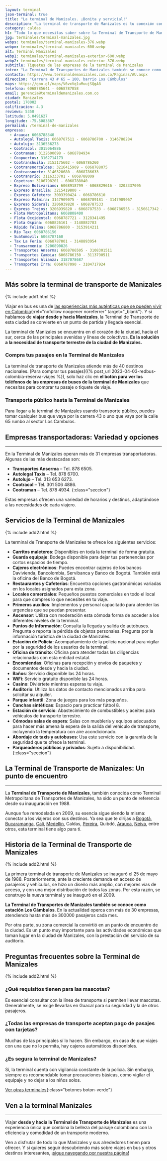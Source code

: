 ```yaml
---
layout: terminal
json-terminal: true
title: "La terminal de Manizales. ¡Bonita y servicial!"
description: "La terminal de transporte de Manizales es tu conexión con el hermoso Caldas y el eje cafetero. ¡Además que es hermosa! Conócela y planea tu viaje"
category: caldas
h1: "Todo lo que necesitas saber sobre la Terminal de Transporte de Manizales: horarios, empresas y consejos útiles"
jpg: terminales/terminal-manizales.jpg
webps: terminales/terminal-manizales-376.webp
webpm: terminales/terminal-manizales-600.webp
alt: Terminal Manizales
webp1: terminales/terminal-manizales-exterior-600.webp
webp2: terminales/terminal-manizales-exterior-376.webp
subtitle: Tiquetes de las empresas de la terminal de Manizales
intro: "La Terminal de Transportes de Manizales también se conoce como estación Los Cámbulos. En la actualidad operca con más de 30 empresas, atendiendo hasta más de 300000 pasajeros cada mes."
contacto: https://www.terminaldemanizales.com.co/Paginas/AU.aspx
direccion: "Carrera 43 # 65 – 100, barrio Los Cámbulos"
maps: https://goo.gl/maps/V6vxVq1uMuujSQgA8
telefono: 6068785641 - 6068787858
email: gerencia@terminaldemanizales.com.co
ciudad: Manizales
postal: 170002
calificacion: 4.3
reviews: 5350
latitude: 5.0491627
longitude: -75.5083867
permalink: /terminal-de-manizales
empresas:
  - Arauca: 6068788340
  - Autolegal Taxis: 6068787511 - 6068786700 - 3146788284
  - Autolujo: 3136536273
  - Cootracol: 3015064886
  - Cootraman: 3122600698 - 6068784934
  - Coopuertos: 3162714173
  - Cootranshuila: 3153175602 - 6068786260
  - Cootransnorcaldas: 3216415909 - 6068788075
  - Cootransnorte: 3146320680 - 6068786633
  - Cootransrío: 3116333701 - 6068788009
  - Copetran: 3106798201 - 6068788040
  - Expreso Bolivariano: 6068918799 - 6068829616 - 3203337095
  - Expreso Brasilia: 3215419800 -
  - Expreso Cafetero: 3003390424 - 6068786610
  - Expreso Palmira: 3147909075 - 6068789181 - 3147909067
  - Expreso Sideral: 3206939820 - 6068787533
  - Expreso Trejos: 3206939820 - 6068787533 - 6068786555 - 3156617342 - 3116403503
  - Flota Metropolitana: 6068808400
  - Flota Occidental: 6068787721 - 3128341495
  - Flota Ospina: 6068826161 - 3148882783
  - Rápido Tolima: 6068786800 - 3153914211
  - Rio Tax: 6068786156
  - Suatomovil: 6068787160
  - Tax La Feria: 6068787001 - 3148893954
  - Transarmenia: 3206890826
  - Transportes Anserma: 6068786505 - 3108301511
  - Transportes Cambia: 6068786150 - 3113790511
  - Transportes Alianza: 3187078687
  - Transportes Irra: 6068787090 - 3104717924
---
```

## Más sobre la terminal de transporte de Manizales

{% include add1.html %}

Viajar en bus es una de [las experiencias más auténticas que se pueden vivir en Colombia](2023-03-24-los-5-mejores-destinos-de-colombia-para-viajar-en-bus){:rel="nofollow noopener noreferrer" target="_blank"}. Y si hablamos de **viajar desde y hacia Manizales**, la Terminal de Transporte de esta ciudad se convierte en un punto de partida y llegada esencial.

La terminal de Manizales se encuentra en el corazón de la ciudad, hacia el sur, cerca de las principales avenidas y líneas de colectivos. **Es la solución a la necesidad de transporte terrestre de la ciudad de Manizales.**

### Compra tus pasajes en la Terminal de Manizales

La terminal de transporte de Manizales atiende más de 40 destinos nacionales. [Para comprar tus pasajes]({% post_url 2023-04-03-redbus-colombia-reserva-viajes %}), solo haz clic en **el botón para ver los teléfonos de las empresas de buses de la terminal de Manizales** que necesitas para comprar tu pasaje o tiquete de viaje.

### Transporte público hasta la Terminal de Manizales

Para llegar a la terminal de Manizales usando transporte público, puedes tomar cualquier bus que vaya por la carrera 43 o uno que vaya por la calle 65 rumbo al sector Los Cambulos.

## Empresas transportadoras: Variedad y opciones

----

En la Terminal de Manizales operan más de 31 empresas transportadoras. Algunas de las más destacadas son:

- **Transportes Anserma** – Tel. 878 6505.
- **Autolegal Taxis** – Tel. 878 6700.
- **Autolujo** – Tel. 313 653 6273.
- **Cootracol** – Tel. 301 506 4886.
- **Cootraman** – Tel. 878 4934.
{:class="seccion"}

Estas empresas ofrecen una variedad de horarios y destinos, adaptándose a las necesidades de cada viajero.

## Servicios de la Terminal de Manizales

{% include add2.html %}

La terminal de Transporte de Manizales te ofrece los siguientes servicios:

- **Carritos maleteros**: Disponibles en toda la terminal de forma gratuita.
- **Guarda equipaje**: Bodega disponible para dejar tus pertenencias por cortos espacios de tiempo.
- **Cajeros electrónicos**: Puedes encontrar cajeros de los bancos Davivienda, Bancolombia, Servibanca y Banco de Bogotá. También está la oficina del Banco de Bogotá.
- **Restaurantes y Cafeterías**: Encuentra opciones gastronómicas variadas en los locales asignados para esta zona.
- **Locales comerciales**: Pequeños puestos comerciales en todo el local para que compres lo que necesites en tu viaje.
- **Primeros auxilios**: Implementos y personal capacitado para atender las urgencias que se puedan presentar.
- **Ascensor**: Utiliza con moderación esta cómoda forma de acceder a los diferentes niveles de la terminal.
- **Puntos de Información**: Consulta la llegada y salida de autobuses. Pregunta o reporta la pérdida de objetos personales. Pregunta por la información turística de la ciudad de Manizales.
- **Estación de Policía**: Acompañamiento de la policía nacional para vigilar por la seguridad de los usuarios de la terminal.
- **Oficina de tránsito**: Oficina para atender todas las diligencias relacionadas con esta entidad estatal.
- **Encomiendas**: Oficinas para recepción y envíos de paquetes y documentos desde y hacia la ciudad.
- **Baños**: Servicio disponible las 24 horas.
- **WiFi**: Servicio gratuito disponible las 24 horas.
- **Casino**: Diviértete mientras esperas tu viaje.
- **Auditorio**: Utiliza los datos de contacto mencionados arriba para solicitar su alquiler.
- **Parque infantil**: Zona de juegos para los más pequeños.
- **Canchas sintéticas**: Espacio para practicar fútbol 8.
- **Estación de servicio**: Abastecimiento de combustibles y aceites para vehículos de transporte terrestre.
- **Cómodas salas de espera**: Salas con mueblería y equipos adecuados para hacer más amena la espera de la salida del vehículo de transporte, incluyendo la temperatura con aire acondicionado.
- **Abordaje de taxis y autobuses**: Usa este servicio con la garantía de la seguridad que te ofrece la terminal.
- **Parqueaderos públicos y privados**: Sujeto a disponibilidad.
{:class="seccion"}

## La Terminal de Transporte de Manizales: Un punto de encuentro

----

La **Terminal de Transporte de Manizales**, también conocida como Terminal Metropolitana de Transportes de Manizales, ha sido un punto de referencia desde su inauguración en 1988.

Aunque fue remodelada en 2009, su esencia sigue siendo la misma: conectar a los viajeros con sus destinos. Ya sea que te dirijas a [Bogotá]({{'terminal-de-bogota'|relative_url}} "Terminal Bogotá"), [Bucaramanga]({{'terminal-de-bucaramanga'|relative_url}} "Terminal Bucaramanga"), [Cali]({{'terminal-de-cali'|relative_url}} "Terminal Cali"), [Medellín]({{'terminal-de-medellin'|relative_url}} "Terminal Medellín"), Caldas, [Pereira]({{'terminal-de-pereira'|relative_url}} "Terminal Pereira"), Quibdó, [Arauca]({{'terminal-de-arauca'|relative_url}} "Terminal Arauca"), [Neiva]({{'terminal-de-neiva'|relative_url}} "Terminal Neiva"), entre otros, esta terminal tiene algo para ti.

## Historia de la Terminal de Transporte de Manizales

{% include add2.html %}

La primera terminal de transporte de Manizales se inauguró el 25 de mayo de 1988. Posteriormente, ante la creciente demanda en acceso de pasajeros y vehículos, se hizo un diseño más amplio, con mejores vías de acceso, y con una mejor distribución de todos las zonas. Por esta razón, se construyo la nueva terminal y se inauguró en el 2009.​

**La Terminal de Transportes de Manizales también se conoce como estación Los Cámbulos**. En la actualidad operca con más de 30 empresas, atendiendo hasta más de 300000 pasajeros cada mes.

Por otra parte, su zona comercial la convirtió en un punto de encuentro de la ciudad. Es un punto muy importante para las actividades económicas que toman lugar en la ciudad de Manizales, con la prestación del servicio de su auditorio.

## Preguntas frecuentes sobre la Terminal de Manizales

{% include add2.html %}

### ¿Qué requisitos tienen para las mascotas?

Es esencial consultar con la línea de transporte si permiten llevar mascotas. Generalmente, se exige llevarlas en Guacal para su seguridad y la de otros pasajeros.

### ¿Todas las empresas de transporte aceptan pago de pasajes con tarjetas?

Muchas de las principales sí lo hacen. Sin embargo, en caso de que viajes con una que no lo permita, hay cajeros automáticos disponibles.

### ¿Es segura la terminal de Manizales?

Sí, la terminal cuenta con vigilancia constante de la policía. Sin embargo, siempre es recomendable tomar precauciones básicas, como vigilar el equipaje y no dejar a los niños solos.

[Ver otras terminales](/terminales-de-colombia){:class="botones boton-verde"}

## Ven a la terminal Manizales

----

Viajar **desde y hacia la Terminal de Transporte de Manizales** es una experiencia única que combina la belleza del paisaje colombiano con la eficiencia y comodidad de un transporte moderno.

Ven a disfrutar de todo lo que Manizales y sus alrededores tienen para ofrecer. Y si quieres seguir descubriendo más sobre viajes en bus y otros destinos interesantes, [¡sigue navegando por nuestra página!](/)
